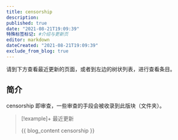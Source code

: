 ```yaml
---
title: censorship
description:
published: true
date: "2021-08-21T19:09:39"
特殊标签标记: #介绍与更新页
editor: markdown
dateCreated: "2021-08-21T19:09:39"
exclude_from_blog: true
---
```


请到下方查看最近更新的页面，或者到左边的树状列表，进行查看条目。

## 简介

censorship 即审查，一些审查的手段会被收录到此版块（文件夹）。

> [!example]+ 最近更新
>
> {{ blog_content censorship }}
